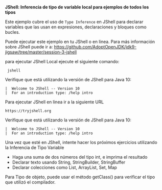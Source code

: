 **JShell: Inferencia de tipo de variable local para ejemplos de todos los tipos**

Este ejemplo cubre el uso de `Type Inference` en JShell para declarar variables que las usan en expresiones, declaraciones y bloques como bucles.

Puede ejecutar este ejemplo en tu JShell o en linea. Para más información sobre JShell puede ir a:
https://github.com/AdoptOpenJDK/jdk9-jigsaw/tree/master/session-3-jshell

para ejecutar JShell Local ejecute el siguiente comando:

     jshell

Verifique que está utilizando la versión de JShell para Java 10:

    |  Welcome to JShell -- Version 10
    |  For an introduction type: /help intro


Para ejecutar JShell en linea ir a la siguiente URL

    https://tryjshell.org
    
Verifique que está utilizando la versión de JShell para Java 10:

    |  Welcome to JShell -- Version 10
    |  For an introduction type: /help intro
    
    
Una vez que esté en JShell, intente hacer los próximos ejercicios utilizando la Inferencia de Tipo Variable

- Haga una suma de dos números del tipo int, e imprima el resultado
- Declarar texto usando String, StringBuilder, StringBuffer
- Declarar colecciones como List, ArrayList, Set, Map

Para Tipo de objeto, puede usar el método getClass() para verificar el tipo que utilizó el compilador.

